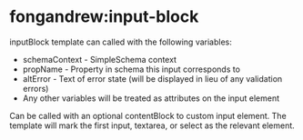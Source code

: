 fongandrew:input-block
======================

inputBlock template can called with the following variables:

  * schemaContext - SimpleSchema context
  * propName - Property in schema this input corresponds to
  * altError - Text of error state (will be displayed in lieu of any 
      validation errors)
  * Any other variables will be treated as attributes on the input element

Can be called with an optional contentBlock to custom input element. The
template will mark the first input, textarea, or select as the relevant
element.